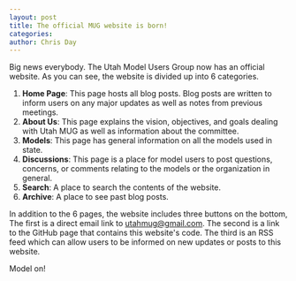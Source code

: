 ```yaml
---
layout: post
title: The official MUG website is born!
categories: 
author: Chris Day
---
```


Big news everybody. The Utah Model Users Group now has an official website. As you can see, the website is divided up into 6 categories.

 1. **Home Page**: This page hosts all blog posts. Blog posts are written to inform users on any major updates as well as notes from previous meetings. 
 2. **About Us**: This page explains the vision, objectives, and goals dealing with Utah MUG as well as information about the committee.
 3. **Models**: This page has general information on all the models used in state.
 4. **Discussions**: This page is a place for model users to post questions, concerns, or comments relating to the models or the organization in general.
 5. **Search**: A place to search the contents of the website.
 6. **Archive**: A place to see past blog posts.

In addition to the 6 pages, the website includes three buttons on the bottom, The first is a direct email link to utahmug@gmail.com. The second is a link to the GitHub page that contains this website's code. The third is an RSS feed which can allow users to be informed on new updates or posts to this website. 

Model on!
